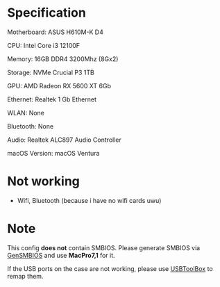 # Specification
Motherboard: ASUS H610M-K D4

CPU: Intel Core i3 12100F

Memory:	16GB DDR4 3200Mhz (8Gx2)

Storage: NVMe Crucial P3 1TB

GPU: AMD Radeon RX 5600 XT 6Gb

Ethernet: Realtek 1 Gb Ethernet

WLAN: None

Bluetooth: None

Audio: Realtek ALC897 Audio Controller

macOS Version: macOS Ventura
# Not working
- Wifi, Bluetooth (because i have no wifi cards uwu)
# Note
This config **does not** contain SMBIOS. Please generate SMBIOS via [GenSMBIOS](https://github.com/corpnewt/GenSMBIOS) and use **MacPro7,1** for it.

If the USB ports on the case are not working, please use [USBToolBox](https://github.com/USBToolBox/tool) to remap them.


 


